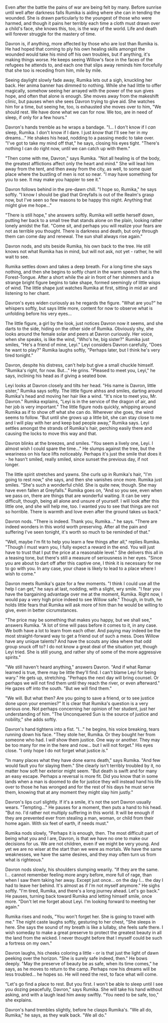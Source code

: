 Even after the battle the pains of war are being felt by many. Before sunrise until well after darkness falls Rumika is aiding where she can in tending the wounded. She is drawn particularly to the youngest of those who were harmed, and though it pains her terribly each time a cloth must drawn over a child's face, she knows this, too, is the way of the world. Life and death will forever struggle for the mastery of time.

Davron is, if anything, more affected by those who are lost than Rumika is. He had hoped that coming to ply his own healing skills amongst the wounded would take his mind off his own troubles, but if anything, it's making things worse. He keeps seeing Willow's face in the faces of the refugees he attends to, and each one that slips away reminds him forcefully that she too is receding from him, mile by mile.

Seeing daylight slowly fade away, Rumika lets out a sigh, knuckling her back. Her anima banner has dimmed to nothing. While she had little to offer magically, somehow seeing her arrayed with the power of the sun gives hope, and often that alone is enough. She moves away from the makeshift clinic, but pauses when she sees Davron trying to give aid. She watches him for a time, but seeing he, too, is exhausted she moves over to him, "We should rest. We have done what we can for now. We too, are in need of sleep, if only for a few hours."

Davron's hands tremble as he wraps a bandage. "I... I don't know if I _can_ sleep, Rumika. I don't know if I dare. I just _know_ that I'll see her in my dreams..." He shakes his head, nodding to a passing medic to take over. "I've got to take my mind off that," he says, closing his eyes tight. "There's nothing I can do right now, until we can catch up with them."

"Then come with me, Davron," says Rumika. "Not all healing is of the body, the greatest afflictions affect only the heart and mind." She will lead him away from the tent, and then away from the city, as well, to some quiet place where the bustling of men is not so near. "I may have something for you to see. It may make you happier to see it."

Davron follows behind in the pre-dawn chill. "I hope so, Rumika," he says softly. "I know I should be glad that Greyfalls is out of the Realm's grasp now, but I've seen so few reasons to be happy this night. Anything that might give me hope..."

"There is still hope," she answers softly. Rumika will settle herself down, putting her back to a small tree that stands alone on the plain, looking rather lonely amidst the flat. "Come sit, and perhaps you will realize your fears are not as terrible you thought. There is darkness and death, but only through them can come day and renewal. The sun shall always rise again."

Davron nods, and sits beside Rumika, his own back to the tree. He still knows not what Rumika has in mind, but will not ask, not yet - rather, he will wait to see.

Rumika settles down and takes a deep breath. For a long time she says nothing, and then she begins to softly chant in the warm speech that is the Forest-Tongue. After a short while the air in front of her shimmers and a strange bright figure begins to take shape, formed seemingly of little wisps of wind. The little shape just watches Rumika at first, sitting in mid air and listening to her chant.

Davron's eyes widen curiously as he regards the figure. "What are you?" he whispers softly, but says little more, content for now to observe what is unfolding before his very eyes...

The little figure, a girl by the look, just notices Davron now it seems, and she darts to the side, hiding on the other side of Rumika. Obviously shy, she looks around the female solar and peers at Davron curiously. Her voice, when she speaks, is like the wind, "Who's he, big sister?" Rumika just smiles, "He's a friend of mine, Leyi." Leyi considers Davron carefully, "Does he want to play?" Rumika laughs softly, "Perhaps later, but I think he's very tired tonight."

Davron, despite his distress, can't help but give a small chuckle himself. "Rumika's right, for now. But..." He grins. "Pleased to meet you, Leyi," he says, inclining his head as if giving a seated bow.

Leyi looks at Davron closely and tilts her head. "His name is Davron, little sister," Rumika says softly. The little figure ahhss and smiles, darting around Rumika's head and moving her hair like a wind. "It's nice to meet you, Mr. Davron." Rumika explains, "Leyi is in the service of the dragon of air, and her job is very important." The little figure nods quickly, whipping around Rumika as if to show off what she can do. Wherever she goes, the wind seems to follow. "But until she grows up a little bit, she can stay close to me and I will play with her and keep bad people away," Rumika says. Leyi settles amongst the strands of Rumika's hair, perching easily there and causing the locks to move this way and that.

Davron blinks at the breezes, and smiles. "You seem a lively one, Leyi. I almost wish I could spare the time..." He slumps against the tree, but the weariness on his face lifts noticeably. Perhaps it's just the smile that does it - he hasn't smiled, really smiled, since sunset the previous day, if not longer.

The little spirit stretches and yawns. She curls up in Rumika's hair, "I'm going to rest now," she says, and then she vanishes once more. Rumika just smiles. "She's such a wonderful child. She is quite new, though. She may have even fallen at Greyfalls." Rumika goes on, "And so you see, even when we pass on, there are things that are wonderful waiting. It can be very difficult, though, being all alone and unsure of yourself. I will look after this little one, and she will help me, too. I wanted you to see that things are not so horrible. There is warmth and love even after the ground takes us back."

Davron nods. "There is indeed. Thank you, Rumika..." he says. "There are indeed wonders in this world worth preserving. After all the pain and suffering I've seen tonight, it's worth so much to be reminded of that."

"Well, maybe I'm fit to help you learn a few things after all," replies Rumika. "Though I must warn you, I fully expect a reward in the end. You will just have to trust that I put the price at a reasonable level." She delivers this all in a teasing tone, but there's still a measure of seriousness in her eyes. "Since you are about to dart off after this captive one, I think it is necessary for me to go with you. In any case, your chase is likely to lead to a place where I wish to come."

Davron meets Rumika's gaze for a few moments. "I think I could use all the help I can get," he says at last, nodding, with a slight, wry smile. "I fear you have the bargaining advantage over me at the moment, Rumika. Right now, I would pay a very high price indeed to see Willow safe." Though, in truth, he holds little fears that Rumika will ask more of him than he would be willing to give, even in better cicrumstances.

"The price may be something that makes you happy, but we shall see," answers Rumika. "A lot of time will pass before it comes to it, in any case. We both have a lot to learn from each other. And paying may indeed be the most straight-forward way to get a friend out of such a mess. Does Willow have any unique talents? And have the scouts any idea where that odd group snuck off to? I do not know a great deal of the situation yet, though Leyi tried. She is still young, and rather shy of some of the more aggressive spirits."

"We still haven't heard anything," answers Davron. "And if what Ramar learned is true, there may be little they'll find. I can't blame Leyi for being wary." He gets up, stretching. "Perhaps the next day will bring counsel. Or perhaps we will not find them until they reach the river, or even afterward." He gazes off into the south. "But we will find them."

"We will. But what then? Are you going to save a friend, or to see justice done upon your enemies?" It is clear that Rumika's question is a very serious one. Not perhaps concerning her opinion of her student, just her understanding of him. "The Unconquered Sun is the source of justice and nobility," she adds softly.

Davron's hand tightens into a fist. "I..." he begins, his voice breaking, tears running down his face. "They stole her, Rumika. Or they bought her from someone who had. I _will_ show them justice. One way or another. They may be too many for me in the here and now... but I will not forget." His eyes close. "I only hope I do not forget what justice _is_."

"In many places what they have done earns death," says Rumika. "And few would fault you for slaying them." She clearly isn't terribly troubled by it, no matter how soft her exterior might seem. "But death is swift and for many an easy escape. Perhaps a reversal is more fit. Did you know that in some lands when a man is doomed to die for justice they will instead hand his life over to those he has wronged and for the rest of his days he must serve them, knowing that at any moment they might slay him justly."

Davron's lips curl slightly. If it's a smile, it's not the sort Davron usually wears. "Tempting..." He pauses for a moment, then puts a hand to his head. "But no. I'd rather not multiply suffering in this world. It will be enough if they are prevented ever from stealing a man, woman, or child from their home again. With six feet of earth, if needs must."

Rumika nods slowly, "Perhaps it is enough, then. The most difficult part of being what you and I are, Davron, is that we have no one to make our decisions for us. We are not children, even if we might be very young. And yet we are no wiser at the start than we were as mortals. We have the same weaknesses, we have the same desires, and they may often turn us from what is righteous."

Davron nods slowly, his shoulders slumping wearily. "If they are the same. I... cannot remember feeling more angry before, more full of rage, than when I saw them taking her away. Except just once... on the day I... the day I had to leave her behind. It's almost as if I'm not myself anymore." He sighs softly. "I'm tired, Rumika, and there's a long journey ahead. Let's go back." He pauses, turning back toward Rumika and letting himself smile, once more. "Don't let me forget about Leyi. I'm looking forward to meeting her again."

Rumika rises and nods, "You won't forget her. She is going to travel with me." The night caste laughs softly, gesturing to her chest, "She sleeps in here. She says the sound of my breath is like a lullaby, she feels safe there. I wish someday to make a great preserve to protect the greatest beauty in all the land from the wicked. I never thought before that I myself could be such a fortress on my own."

Davron laughs, his cheeks coloring a little - or is that just the light of dawn peeking over the horizon. "She is surely safe indeed, then." He bows deeply. "May the preserve of beauty be as safe, when its time comes," he says, as he moves to return to the camp. Perhaps now his dreams will be less troubled... he hopes so. He will need the rest, to face what will come.

"Let's go find a place to rest. But you first. I won't be able to sleep until I see you dozing peacefully, Davron," says Rumika. She will take his hand without asking, and with a laugh lead him away swiftly. "You need to be safe, too," she explains.

Davron's hand trembles slightly, before he clasps Rumika's. "We all do, Rumika," he says, as they walk back. "We all do."